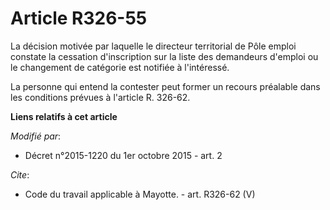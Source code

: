 # Article R326-55

La décision motivée par laquelle               le directeur territorial de Pôle emploi constate la cessation d'inscription
sur la liste des demandeurs d'emploi ou le changement de catégorie est notifiée à l'intéressé. 

La personne qui entend la contester peut former un recours préalable dans les conditions prévues à l'article R. 326-62.

**Liens relatifs à cet article**

_Modifié par_:

  - Décret n°2015-1220 du 1er octobre 2015 - art. 2

_Cite_:

  - Code du travail applicable à Mayotte. - art. R326-62 (V)
